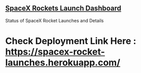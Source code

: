 ## [SpaceX Rockets Launch Dashboard](https://spacex-rocket-launches.herokuapp.com/)

Status of SpaceX Rocket Launches and Details

# Check Deployment Link Here : https://spacex-rocket-launches.herokuapp.com/
